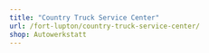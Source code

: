 ```yaml
---
title: "Country Truck Service Center"
url: /fort-lupton/country-truck-service-center/
shop: Autowerkstatt
---
```

